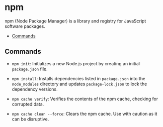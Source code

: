 # npm

npm (Node Package Manager) is a library and registry for JavaScript software packages.

- [Commands](#commands)

## Commands
- `npm init`: Initializes a new Node.js project by creating an initial `package.json` file.

- `npm install`: Installs dependencies listed in `package.json` into the `node_modules` directory and updates `package-lock.json` to lock the dependency versions.

- `npm cache verify`: Verifies the contents of the npm cache, checking for corrupted data.

- `npm cache clean --force`: Clears the npm cache. Use with caution as it can be disruptive.